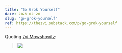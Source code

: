 ```yaml
---
title: "Go Grok Yourself"
date: 2025-02-20
slug: "go-grok-yourself"
ref: https://thezvi.substack.com/p/go-grok-yourself
---
```


Quoting [Zvi Mowshowitz](https://thezvi.substack.com/p/go-grok-yourself):

> ![](https://substackcdn.com/image/fetch/w_1456,c_limit,f_auto,q_auto:good,fl_progressive:steep/https%3A%2F%2Fsubstack-post-media.s3.amazonaws.com%2Fpublic%2Fimages%2F05a1f5e9-e9b2-4d5f-924f-f079d03f5f04_737x1200.jpeg)